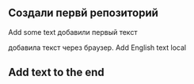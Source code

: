 ## Создали первй репозиторий
Add some text
добавили первый текст

добавила текст через браузер. Add English text local

## Add text to the end